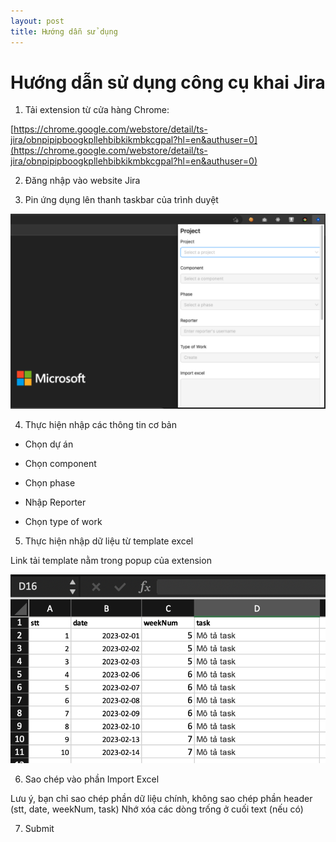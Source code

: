 ```yaml
---
layout: post
title: Hướng dẫn sử dụng
---
```


# Hướng dẫn sử dụng công cụ khai Jira

1. Tải extension từ cửa hàng Chrome:

[https://chrome.google.com/webstore/detail/ts-jira/obnpipipboogkpllehbibkikmbkcgpal?hl=en&authuser=0](https://chrome.google.com/webstore/detail/ts-jira/obnpipipboogkpllehbibkikmbkcgpal?hl=en&authuser=0)

2. Đăng nhập vào website Jira

3. Pin ứng dụng lên thanh taskbar của trình duyệt

![picture 2](../../images/3cfda9cae5498bd192dbee55a2091ff33c1aa15225eba418a7ff7ae21e53fdb3.png)

4. Thực hiện nhập các thông tin cơ bản

- Chọn dự án

- Chọn component

- Chọn phase

- Nhập Reporter

- Chọn type of work

5. Thực hiện nhập dữ liệu từ template excel

Link tải template nằm trong popup của extension

![picture 3](../../images/411dc61a0074022b8b7d61e023a379be6f98c95e78647589733d865033bf6733.png)

6. Sao chép vào phần Import Excel

Lưu ý, bạn chỉ sao chép phần dữ liệu chính, không sao chép phần header (stt, date, weekNum, task)
Nhớ xóa các dòng trống ở cuối text (nếu có)

7. Submit

